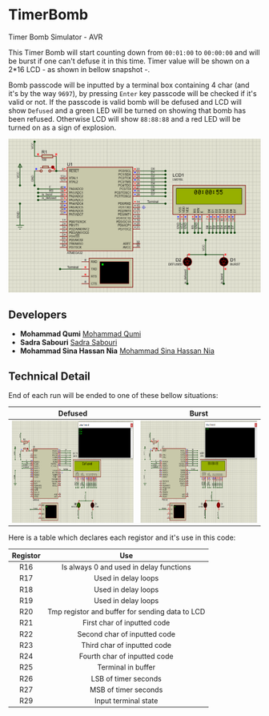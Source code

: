 # TimerBomb
Timer Bomb Simulator - AVR

This Timer Bomb will start counting down from `00:01:00` to `00:00:00` and will be burst if one can't defuse it in this time.
Timer value will be shown on a 2*16 LCD - as shown in bellow snapshot -.

Bomb passcode will be inputted by a terminal box containing 4 char (and it's by the way `9697`), by pressing `Enter` key passcode will be checked if it's valid or not. If the passcode is valid bomb will be defused and LCD will show `Defused` and a green LED will be turned on showing that bomb has been refused. Otherwise LCD will show `88:88:88` and a red LED will be turned on as a sign of explosion.

<img src="https://github.com/sadrasabouri/TimerBomb/blob/main/Others/Shematics.png">

## Developers

* **Mohammad Qumi** [Mohammad Qumi](https://github.com/Mohammad-Qumi)
* **Sadra Sabouri** [Sadra Sabouri](https://github.com/sadrasabouri)
* **Mohammad Sina Hassan Nia** [Mohammad Sina Hassan Nia](https://github.com/sinahsnn)

## Technical Detail

End of each run will be ended to one of these bellow situations:

| Defused | Burst |
|:-------:|:-------:|
| <img width="435" height="204" src="https://github.com/sadrasabouri/TimerBomb/blob/main/Others/Defused.PNG"> | <img width="435" height="204" src="https://github.com/sadrasabouri/TimerBomb/blob/main/Others/Burst.PNG"> |

Here is a table which declares each registor and it's use in this code:

| Registor | Use |
|:-------:|:-------:|
| R16 | Is always 0 and used in delay functions |
| R17 | Used in delay loops |
| R18 | Used in delay loops |
| R19 | Used in delay loops |
| R20 | Tmp registor and buffer for sending data to LCD |
| R21 | First char of inputted code |
| R22 | Second char of inputted code |
| R23 | Third char of inputted code |
| R24 | Fourth char of inputted code |
| R25 | Terminal in buffer |
| R26 | LSB of timer seconds |
| R27 | MSB of timer seconds |
| R29 | Input terminal state |

